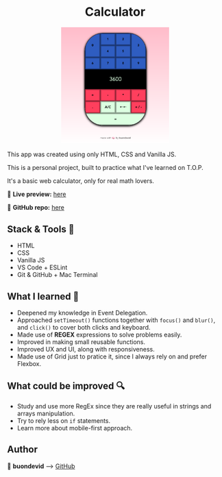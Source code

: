 <h1 align='center'>Calculator</h1>

<p align='center'>
	<img src='demo.png' height=50% width=50%>
</p>

This app was created using only HTML, CSS and Vanilla JS.

This is a personal project, built to practice what I've learned on T.O.P.

It's a basic web calculator, only for real math lovers.

:link: **Live preview:** [here](https://buondevid.github.io/calculator/)

:link: **GitHub repo:** [here](https://github.com/buondevid/calculator)

## Stack & Tools  :hammer:

- HTML
- CSS
- Vanilla JS
- VS Code + ESLint
- Git & GitHub + Mac Terminal

## What I learned :book:

- Deepened my knowledge in Event Delegation.
- Approached `setTimeout()` functions together with `focus()` and `blur()`, and `click()` to cover both clicks and keyboard.
- Made use of __REGEX__ expressions to solve problems easily.
- Improved in making small reusable functions.
- Improved UX and UI, along with responsiveness.
- Made use of Grid just to pratice it, since I always rely on and prefer Flexbox.

## What could be improved :mag: 

* Study and use more RegEx since they are really useful in strings and arrays manipulation.
* Try to rely less on `if` statements.
* Learn more about mobile-first approach.

## Author

:moyai: **buondevid** --> [GitHub](https://github.com/buondevid)